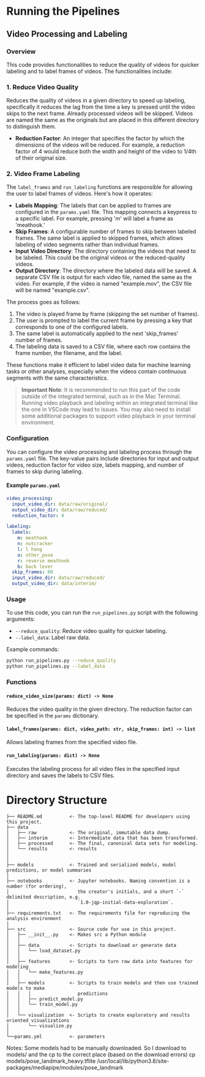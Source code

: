 # Running the Pipelines

## Video Processing and Labeling

### Overview

This code provides functionalities to reduce the quality of videos for quicker labeling and to label frames of videos. The functionalities include:

### 1. **Reduce Video Quality**
Reduces the quality of videos in a given directory to speed up labeling, specifically it reduces the lag from the time a key is pressed until the video skips to the next frame. Already processed videos will be skipped. Videos are named the same as the originals but are placed in this different directory to distinguish them.
- **Reduction Factor**: An integer that specifies the factor by which the dimensions of the videos will be reduced. For example, a reduction factor of 4 would reduce both the width and height of the video to 1/4th of their original size.

### 2. **Video Frame Labeling**
The `label_frames` and `run_labeling` functions are responsible for allowing the user to label frames of videos. Here's how it operates:

- **Labels Mapping**: The labels that can be applied to frames are configured in the `params.yaml` file. This mapping connects a keypress to a specific label. For example, pressing 'm' will label a frame as 'meathook.'
- **Skip Frames**: A configurable number of frames to skip between labeled frames. The same label is applied to skipped frames, which allows labeling of video segments rather than individual frames.
- **Input Video Directory**: The directory containing the videos that need to be labeled. This could be the original videos or the reduced-quality videos.
- **Output Directory**: The directory where the labeled data will be saved. A separate CSV file is output for each video file, named the same as the video. For example, if the video is named "example.mov", the CSV file will be named "example.csv".

The process goes as follows:

1. The video is played frame by frame (skipping the set number of frames).
2. The user is prompted to label the current frame by pressing a key that corresponds to one of the configured labels.
3. The same label is automatically applied to the next 'skip_frames' number of frames.
4. The labeling data is saved to a CSV file, where each row contains the frame number, the filename, and the label.

These functions make it efficient to label video data for machine learning tasks or other analyses, especially when the videos contain continuous segments with the same characteristics.

> **Important Note**: It is recommended to run this part of the code outside of the integrated terminal, such as in the Mac Terminal. Running video playback and labeling within an integrated terminal like the one in VSCode may lead to issues. You may also need to install some additional packages to support video playback in your terminal environment.

### Configuration

You can configure the video processing and labeling process through the `params.yaml` file. The key-value pairs include directories for input and output videos, reduction factor for video size, labels mapping, and number of frames to skip during labeling.

#### Example `params.yaml`

```yaml
video_processing:
  input_video_dir: data/raw/original/
  output_video_dir: data/raw/reduced/
  reduction_factor: 4

labeling:
  labels:
    m: meathook
    n: nutcracker
    l: l hang
    o: other_pose
    r: reverse meathook
    b: back lever
  skip_frames: 60
  input_video_dir: data/raw/reduced/
  output_video_dir: data/interim/
```

### Usage

To use this code, you can run the `run_pipelines.py` script with the following arguments:

- `--reduce_quality`: Reduce video quality for quicker labeling.
- `--label_data`: Label raw data.

Example commands:

```bash
python run_pipelines.py --reduce_quality
python run_pipelines.py --label_data 
```

### Functions

#### `reduce_video_size(params: dict) -> None`

Reduces the video quality in the given directory. The reduction factor can be specified in the `params` dictionary.

#### `label_frames(params: dict, video_path: str, skip_frames: int) -> list`

Allows labeling frames from the specified video file.

#### `run_labeling(params: dict) -> None`

Executes the labeling process for all video files in the specified input directory and saves the labels to CSV files.


# Directory Structure

```
├── README.md          <- The top-level README for developers using this project.
├── data
│   ├── raw            <- The original, immutable data dump.
│   ├── interim        <- Intermediate data that has been transformed.
│   ├── processed      <- The final, canonical data sets for modeling.
│   └── results        <- results
│
│
├── models             <- Trained and serialized models, model predictions, or model summaries
│
├── notebooks          <- Jupyter notebooks. Naming convention is a number (for ordering),
│                         the creator's initials, and a short `-` delimited description, e.g.
│                         `1.0-jqp-initial-data-exploration`.
│
├── requirements.txt   <- The requirements file for reproducing the analysis environment
│
├── src                <- Source code for use in this project.
│   ├── __init__.py    <- Makes src a Python module
│   │
│   ├── data           <- Scripts to download or generate data
│   │   └── load_dataset.py
│   │
│   ├── features       <- Scripts to turn raw data into features for modeling
│   │   └── make_features.py
│   │
│   ├── models         <- Scripts to train models and then use trained models to make
│   │   │                 predictions
│   │   ├── predict_model.py
│   │   └── train_model.py
│   │
│   └── visualization  <- Scripts to create exploratory and results oriented visualizations
│       └── visualize.py
│
└──params.yml          <- parameters 
```

Notes:
Some models had to be manually downloaded. So I download to models/
and the cp to the correct place (based on the download errors)
cp models/pose_landmark_heavy.tflite /usr/local/lib/python3.8/site-packages/mediapipe/modules/pose_landmark